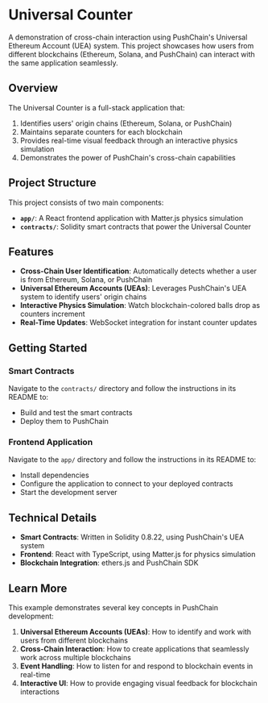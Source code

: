 # Universal Counter

A demonstration of cross-chain interaction using PushChain's Universal Ethereum Account (UEA) system. This project showcases how users from different blockchains (Ethereum, Solana, and PushChain) can interact with the same application seamlessly.

## Overview

The Universal Counter is a full-stack application that:

1. Identifies users' origin chains (Ethereum, Solana, or PushChain)
2. Maintains separate counters for each blockchain
3. Provides real-time visual feedback through an interactive physics simulation
4. Demonstrates the power of PushChain's cross-chain capabilities

## Project Structure

This project consists of two main components:

- **`app/`**: A React frontend application with Matter.js physics simulation
- **`contracts/`**: Solidity smart contracts that power the Universal Counter

## Features

- **Cross-Chain User Identification**: Automatically detects whether a user is from Ethereum, Solana, or PushChain
- **Universal Ethereum Accounts (UEAs)**: Leverages PushChain's UEA system to identify users' origin chains
- **Interactive Physics Simulation**: Watch blockchain-colored balls drop as counters increment
- **Real-Time Updates**: WebSocket integration for instant counter updates

## Getting Started

### Smart Contracts

Navigate to the `contracts/` directory and follow the instructions in its README to:
- Build and test the smart contracts
- Deploy them to PushChain

### Frontend Application

Navigate to the `app/` directory and follow the instructions in its README to:
- Install dependencies
- Configure the application to connect to your deployed contracts
- Start the development server

## Technical Details

- **Smart Contracts**: Written in Solidity 0.8.22, using PushChain's UEA system
- **Frontend**: React with TypeScript, using Matter.js for physics simulation
- **Blockchain Integration**: ethers.js and PushChain SDK

## Learn More

This example demonstrates several key concepts in PushChain development:

1. **Universal Ethereum Accounts (UEAs)**: How to identify and work with users from different blockchains
2. **Cross-Chain Interaction**: How to create applications that seamlessly work across multiple blockchains
3. **Event Handling**: How to listen for and respond to blockchain events in real-time
4. **Interactive UI**: How to provide engaging visual feedback for blockchain interactions
